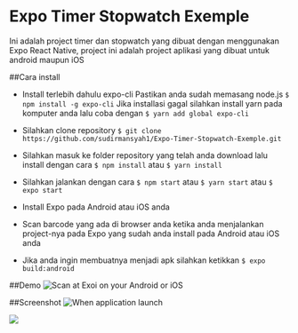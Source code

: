 # Expo Timer Stopwatch Exemple
Ini adalah project timer dan stopwatch yang dibuat dengan menggunakan Expo React Native, project ini adalah project aplikasi yang dibuat untuk android maupun iOS 

##Cara install
- Install terlebih dahulu expo-cli
 Pastikan anda sudah memasang node.js
 `$ npm install -g expo-cli`
 Jika installasi gagal silahkan install yarn pada komputer anda lalu coba dengan
 `$ yarn add global expo-cli`
 
 - Silahkan clone repository
 `$ git clone https://github.com/sudirmansyah1/Expo-Timer-Stopwatch-Exemple.git`
 
 - Silahkan masuk ke folder repository yang telah anda download lalu install dengan cara
 `$ npm install` atau `$ yarn install`
 
 - Silahkan jalankan dengan cara
 `$ npm start` atau `$ yarn start` atau `$ expo start`

- Install Expo pada Android atau iOS anda

- Scan barcode yang ada di browser anda ketika anda menjalankan project-nya pada Expo yang sudah anda install pada Android atau iOS anda

- Jika anda ingin membuatnya menjadi apk silahkan ketikkan
`$ expo build:android`


##Demo
![Scan at Exoi on your Android or iOS](https://i.postimg.cc/gkG26LcD/download.png "Scan at Exoi on your Android or iOS")


##Screenshot
![When application launch](https://i.postimg.cc/fbzPcZt1/Screenshot-1568510523.png "When application launch")

![](https://i.postimg.cc/jjMFv9y2/Screenshot-1568510529.png)

